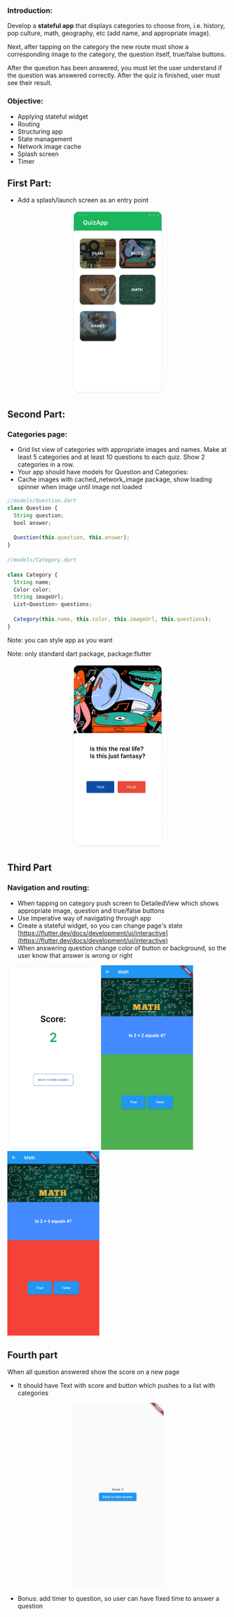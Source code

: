 ### Introduction:

Develop a **stateful app** that displays categories to choose from, i.e. history, pop culture, math, geography, etc (add name, and appropriate image).

Next, after tapping on the category the new route must show a corresponding image to the category, the question itself, true/false buttons. 

After the question has been answered, you must let the user understand if the question was answered correctly. After the quiz is finished, user must see their result.

### Objective:

- Applying stateful widget
- Routing
- Structuring app
- State management
- Network image cache
- Splash screen
- Timer

## First Part:

- Add a splash/launch screen as an entry point

<p align="center">
<img src="https://github.com/alem-01/alem_public/blob/master/resources/quizApp.01.png" alt="drawing" width="210" height = "420"/>
</p>

## Second Part:

### Categories page:

- Grid list view of categories with appropriate images and names. Make at least 5 categories and at least 10 questions to each quiz. Show 2 categories in a row.
- Your app should have models for Question and Categories:
- Cache images with cached_network_image package, show loading spinner when image until image not loaded

```jsx
//models/Question.dart
class Question {
  String question;
  bool answer;

  Question(this.question, this.answer);
}

//models/Category.dart

class Category {
  String name;
  Color color;
  String imageUrl;
  List<Question> questions;

  Category(this.name, this.color, this.imageUrl, this.questions);
}
```

Note: you can style app as you want

Note: only standard dart package, package:flutter



<p align="center">
<img src="https://github.com/alem-01/alem_public/blob/master/resources/quizApp.02.png" alt="drawing" width="210" height = "420"/>
</p>


## Third Part

### Navigation and routing:

- When tapping on category push screen to DetailedView which shows appropriate image, question and true/false buttons
- Use imperative way of navigating through app
- Create a stateful widget, so you can change page's state [https://flutter.dev/docs/development/ui/interactive](https://flutter.dev/docs/development/ui/interactive)
- When answering question change color of button or background, so the user know that answer is wrong or right


<p align="left">
<img src="https://github.com/alem-01/alem_public/blob/master/resources/quizApp.03.png" alt="drawing" width="210" height = "420"/>

<img src="https://github.com/alem-01/alem_public/blob/master/resources/quizApp.04.png" alt="drawing" width="210" height = "420"/>

<img src="https://github.com/alem-01/alem_public/blob/master/resources/quizApp.05.png" alt="drawing" width="210" height = "420"/>
</p>

## Fourth part

When all question answered show the score on a new page

- It should have Text with score and button which pushes to a list with categories


<p align="center">
<img src="https://github.com/alem-01/alem_public/blob/master/resources/quizApp.06.png" alt="drawing" width="210" height = "420"/>
</p>

- Bonus: add timer to question, so user can have fixed time to answer a question
